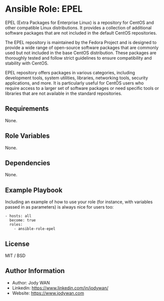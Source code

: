 Ansible Role: EPEL
=========

EPEL (Extra Packages for Enterprise Linux) is a repository for CentOS and other compatible Linux distributions. It provides a collection of additional software packages that are not included in the default CentOS repositories.

The EPEL repository is maintained by the Fedora Project and is designed to provide a wide range of open-source software packages that are commonly used but not included in the base CentOS distribution. These packages are thoroughly tested and follow strict guidelines to ensure compatibility and stability with CentOS.

EPEL repository offers packages in various categories, including development tools, system utilities, libraries, networking tools, security applications, and more. It is particularly useful for CentOS users who require access to a larger set of software packages or need specific tools or libraries that are not available in the standard repositories.

Requirements
------------

None.

Role Variables
--------------

None.

Dependencies
------------

None.

Example Playbook
----------------

Including an example of how to use your role (for instance, with variables passed in as parameters) is always nice for users too:

    - hosts: all
      become: true
      roles:
        - ansible-role-epel

License
-------

MIT / BSD

Author Information
------------------

* Author: Jody WAN
* Linkedin: https://www.linkedin.com/in/jodywan/
* Website: https://www.jodywan.com
